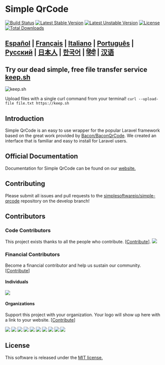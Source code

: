 Simple QrCode
========================

[![Build Status](https://travis-ci.org/SimpleSoftwareIO/simple-qrcode.svg?branch=master)](https://travis-ci.org/SimpleSoftwareIO/simple-qrcode)
[![Latest Stable Version](https://poser.pugx.org/simplesoftwareio/simple-qrcode/v/stable.svg)](https://packagist.org/packages/simplesoftwareio/simple-qrcode)
[![Latest Unstable Version](https://poser.pugx.org/simplesoftwareio/simple-qrcode/v/unstable.svg)](https://packagist.org/packages/simplesoftwareio/simple-qrcode)
[![License](https://poser.pugx.org/simplesoftwareio/simple-qrcode/license.svg)](https://packagist.org/packages/simplesoftwareio/simple-qrcode)
[![Total Downloads](https://poser.pugx.org/simplesoftwareio/simple-qrcode/downloads.svg)](https://packagist.org/packages/simplesoftwareio/simple-qrcode)

## [Español](https://www.simplesoftware.io/docs/simple-qrcode/es) | [Français](https://www.simplesoftware.io/docs/simple-qrcode/fr) | [Italiano](https://www.simplesoftware.io/docs/simple-qrcode/it) | [Português](https://www.simplesoftware.io/docs/simple-qrcode/pt-br) | [Русский](https://www.simplesoftware.io/docs/simple-qrcode/ru) | [日本人](https://www.simplesoftware.io/docs/simple-qrcode/ja) | [한국어](https://www.simplesoftware.io/docs/simple-qrcode/kr) | [हिंदी](https://www.simplesoftware.io/docs/simple-qrcode/hi) | [汉语](https://www.simplesoftware.io/docs/simple-qrcode/zh)

## Try our dead simple, free file transfer service [keep.sh](https://keep.sh)

![keep.sh](https://user-images.githubusercontent.com/624784/59808382-06676800-92ca-11e9-87b7-70020b6aef5f.gif)

Upload files with a single curl command from your terminal! `curl --upload-file file.txt https://keep.sh`

## Introduction
Simple QrCode is an easy to use wrapper for the popular Laravel framework based on the great work provided by [Bacon/BaconQrCode](https://github.com/Bacon/BaconQrCode).  We created an interface that is familiar and easy to install for Laravel users.

## Official Documentation

Documentation for Simple QrCode can be found on our [website.](https://www.simplesoftware.io/simple-qrcode)

## Contributing

Please submit all issues and pull requests to the [simplesoftwareio/simple-qrcode](https://github.com/simplesoftwareio/simple-qrcode) repository on the develop branch!

## Contributors

### Code Contributors

This project exists thanks to all the people who contribute. [[Contribute](CONTRIBUTING.md)].
<a href="https://github.com/SimpleSoftwareIO/simple-qrcode/graphs/contributors"><img src="https://opencollective.com/simplesoftware/contributors.svg?width=890&button=false" /></a>

### Financial Contributors

Become a financial contributor and help us sustain our community. [[Contribute](https://opencollective.com/simplesoftware/contribute)]

#### Individuals

<a href="https://opencollective.com/simplesoftware"><img src="https://opencollective.com/simplesoftware/individuals.svg?width=890"></a>

#### Organizations

Support this project with your organization. Your logo will show up here with a link to your website. [[Contribute](https://opencollective.com/simplesoftware/contribute)]

<a href="https://opencollective.com/simplesoftware/organization/0/website"><img src="https://opencollective.com/simplesoftware/organization/0/avatar.svg"></a>
<a href="https://opencollective.com/simplesoftware/organization/1/website"><img src="https://opencollective.com/simplesoftware/organization/1/avatar.svg"></a>
<a href="https://opencollective.com/simplesoftware/organization/2/website"><img src="https://opencollective.com/simplesoftware/organization/2/avatar.svg"></a>
<a href="https://opencollective.com/simplesoftware/organization/3/website"><img src="https://opencollective.com/simplesoftware/organization/3/avatar.svg"></a>
<a href="https://opencollective.com/simplesoftware/organization/4/website"><img src="https://opencollective.com/simplesoftware/organization/4/avatar.svg"></a>
<a href="https://opencollective.com/simplesoftware/organization/5/website"><img src="https://opencollective.com/simplesoftware/organization/5/avatar.svg"></a>
<a href="https://opencollective.com/simplesoftware/organization/6/website"><img src="https://opencollective.com/simplesoftware/organization/6/avatar.svg"></a>
<a href="https://opencollective.com/simplesoftware/organization/7/website"><img src="https://opencollective.com/simplesoftware/organization/7/avatar.svg"></a>
<a href="https://opencollective.com/simplesoftware/organization/8/website"><img src="https://opencollective.com/simplesoftware/organization/8/avatar.svg"></a>
<a href="https://opencollective.com/simplesoftware/organization/9/website"><img src="https://opencollective.com/simplesoftware/organization/9/avatar.svg"></a>

## License

This software is released under the [MIT license.](https://opensource.org/licenses/MIT)
